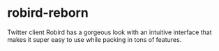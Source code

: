 # robird-reborn
Twitter client Robird has a gorgeous look with an intuitive interface that makes it super easy to use while packing in tons of features.
